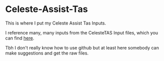 # Celeste-Assist-Tas
This is where I put my Celeste Assist Tas Inputs.

I reference many, many inputs from the CelesteTAS Input files, which you can find [here](https://github.com/VampireFlower/CelesteTAS).

Tbh I don't really know how to use github but at least here somebody can make suggestions and get the raw files.
